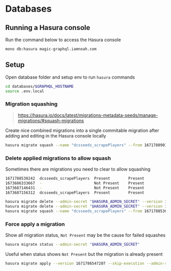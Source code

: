 # Databases

## Running a Hasura console

Run the command below to access the Hasura console

```sh
mono db:hasura magic-graphql.iamnoah.com
```

## Setup

Open database folder and setup env to run `hasura` commands

```sh
cd databases/$GRAPHQL_HOSTNAME
source .env.local
```

### Migration squashing

> https://hasura.io/docs/latest/migrations-metadata-seeds/manage-migrations/#squash-migrations

Create nice combined migrations into a single commitable migration after adding and editing
in the Hasura console locally

```sh
hasura migrate squash --name "dcsseeds_scrapePlayers" --from 1671780901595 --admin-secret "$HASURA_ADMIN_SECRET"
```

### Delete applied migrations to allow squash

Sometimes there are migrations you need to clear to allow squashing

```sh
1671788530242  dcsseeds_scrapePlayers  Present        Present
1673686333667  -                       Not Present    Present
1673687146431  -                       Not Present    Present
1673687156312  dcsseeds_scrapePlayers  Present        Present

hasura migrate delete --admin-secret "$HASURA_ADMIN_SECRET" --version 1673686333667
hasura migrate delete --admin-secret "$HASURA_ADMIN_SECRET" --version 1673687146431
hasura migrate squash --name "dcsseeds_scrapePlayers" --from 1671788530242 --admin-secret "$HASURA_ADMIN_SECRET"
```

### Force apply a migration

Show all migration status, `Not Present` may be the cause for failed squashes

```sh
hasura migrate status --admin-secret "$HASURA_ADMIN_SECRET"
```

Useful when status shows `Not Present` but the migration is already present

```sh
hasura migrate apply --version 1671786547207 --skip-execution --admin-secret "$HASURA_ADMIN_SECRET"
```


